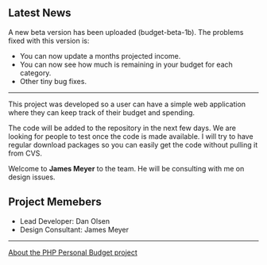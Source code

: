 ## Latest News ##
A new beta version has been uploaded (budget-beta-1b). The problems fixed with this version is:
  * You can now update a months projected income.
  * You can now see how much is remaining in your budget for each category.
  * Other tiny bug fixes.


---


This project was developed so a user can have a simple web application where they can keep track of their budget and spending.

The code will be added to the repository in the next few days. We are looking for people to test once the code is made available. I will try to have regular download packages so you can easily get the code without pulling it from CVS.

Welcome to **James Meyer** to the team. He will be consulting with me on design issues.

## Project Memebers ##
  * Lead Developer: Dan Olsen
  * Design Consultant: James Meyer


---


[About the PHP Personal Budget project](http://code.google.com/p/php-personal-budget/wiki/About)